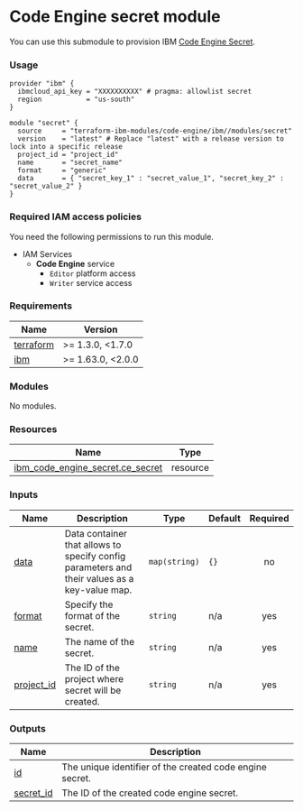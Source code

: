 # Code Engine secret module

You can use this submodule to provision IBM [Code Engine Secret](https://cloud.ibm.com/docs/codeengine?topic=codeengine-getting-started).


### Usage
```hcl
provider "ibm" {
  ibmcloud_api_key = "XXXXXXXXXX" # pragma: allowlist secret
  region           = "us-south"
}

module "secret" {
  source     = "terraform-ibm-modules/code-engine/ibm//modules/secret"
  version    = "latest" # Replace "latest" with a release version to lock into a specific release
  project_id = "project_id"
  name       = "secret_name"
  format     = "generic"
  data       = { "secret_key_1" : "secret_value_1", "secret_key_2" : "secret_value_2" }
}
```

### Required IAM access policies

You need the following permissions to run this module.

- IAM Services
    - **Code Engine** service
        - `Editor` platform access
        - `Writer` service access

<!-- BEGINNING OF PRE-COMMIT-TERRAFORM DOCS HOOK -->
### Requirements

| Name | Version |
|------|---------|
| <a name="requirement_terraform"></a> [terraform](#requirement\_terraform) | >= 1.3.0, <1.7.0 |
| <a name="requirement_ibm"></a> [ibm](#requirement\_ibm) | >= 1.63.0, <2.0.0 |

### Modules

No modules.

### Resources

| Name | Type |
|------|------|
| [ibm_code_engine_secret.ce_secret](https://registry.terraform.io/providers/ibm-cloud/ibm/latest/docs/resources/code_engine_secret) | resource |

### Inputs

| Name | Description | Type | Default | Required |
|------|-------------|------|---------|:--------:|
| <a name="input_data"></a> [data](#input\_data) | Data container that allows to specify config parameters and their values as a key-value map. | `map(string)` | `{}` | no |
| <a name="input_format"></a> [format](#input\_format) | Specify the format of the secret. | `string` | n/a | yes |
| <a name="input_name"></a> [name](#input\_name) | The name of the secret. | `string` | n/a | yes |
| <a name="input_project_id"></a> [project\_id](#input\_project\_id) | The ID of the project where secret will be created. | `string` | n/a | yes |

### Outputs

| Name | Description |
|------|-------------|
| <a name="output_id"></a> [id](#output\_id) | The unique identifier of the created code engine secret. |
| <a name="output_secret_id"></a> [secret\_id](#output\_secret\_id) | The ID of the created code engine secret. |
<!-- END OF PRE-COMMIT-TERRAFORM DOCS HOOK -->
